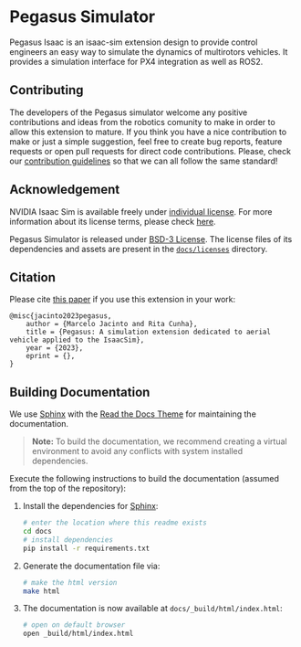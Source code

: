 # Pegasus Simulator

Pegasus Isaac is an isaac-sim extension design to provide control engineers an easy way to simulate the dynamics of
multirotors vehicles. It provides a simulation interface for PX4 integration as well as ROS2.

## Contributing

The developers of the Pegasus simulator welcome any positive contributions and ideas from the robotics comunity to make
in order to allow this extension to mature. If you think you have a nice contribution to make or just a simple suggestion,
feel free to create bug reports, feature requests or open pull requests for direct code contributions. Please, check our
[contribution guidelines](https://TODO) so that we can all follow the
same standard!

## Acknowledgement

NVIDIA Isaac Sim is available freely under [individual license](https://www.nvidia.com/en-us/omniverse/download/). 
For more information about its license terms, please check [here](https://docs.omniverse.nvidia.com/app_isaacsim/common/NVIDIA_Omniverse_License_Agreement.html#software-support-supplement).

Pegasus Simulator is released under [BSD-3 License](LICENSE). 
The license files of its dependencies and assets are present in the [`docs/licenses`](docs/licenses) directory.

## Citation
Please cite [this paper](https://arxiv.org/abs/2301.04195) if you use this extension in your work:

```
@misc{jacinto2023pegasus,
	author = {Marcelo Jacinto and Rita Cunha},
	title = {Pegasus: A simulation extension dedicated to aerial vehicle applied to the IsaacSim},
	year = {2023},
	eprint = {},
}
```

## Building Documentation

We use [Sphinx](https://www.sphinx-doc.org/en/master/) with the [Read the Docs Theme](https://sphinx-rtd-theme.readthedocs.io/en/stable/) for maintaining the documentation.

> **Note:** To build the documentation, we recommend creating a virtual environment to avoid any conflicts with system installed dependencies.

Execute the following instructions to build the documentation (assumed from the top of the repository):

1. Install the dependencies for [Sphinx](https://www.sphinx-doc.org/en/master/):

    ```bash
    # enter the location where this readme exists
    cd docs
    # install dependencies
    pip install -r requirements.txt
    ```

2. Generate the documentation file via:

    ```bash
    # make the html version
    make html
    ```

3. The documentation is now available at `docs/_build/html/index.html`:

    ```bash
    # open on default browser
    open _build/html/index.html
    ```
